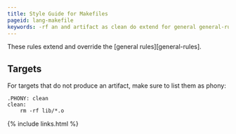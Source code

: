 ```yaml
---
title: Style Guide for Makefiles
pageid: lang-makefile
keywords: -rf an and artifact as clean do extend for general general-rules lib list make not o override phony produce rm rules sure targets that the them these to
---
```


These rules extend and override the [general rules][general-rules].


Targets
-------

For targets that do not produce an artifact, make sure to list them as phony:

    .PHONY: clean
    clean:
        rm -rf lib/*.o


{% include links.html %}
